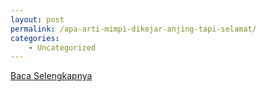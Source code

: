 ```yaml
---
layout: post
permalink: /apa-arti-mimpi-dikejar-anjing-tapi-selamat/
categories:
    - Uncategorized
---
```


[Baca Selengkapnya](/01)